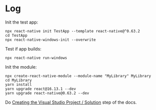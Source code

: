 # Log

Init the test app:
```console
npx react-native init TestApp --template react-native@^0.63.2
cd TestApp
npx react-native-windows-init --overwrite
```
Test if app builds:
```console
npx react-native run-windows
```

Init the module:
```console
npx create-react-native-module --module-name "MyLibrary" MyLibrary
cd MyLibrary
yarn install
yarn upgrade react@16.13.1 --dev
yarn upgrade react-native@0.63.2 --dev
```

Do [Creating the Visual Studio Project / Solution](https://microsoft.github.io/react-native-windows/docs/native-modules-setup#creating-the-visual-studio-project--solution) step of the docs.


